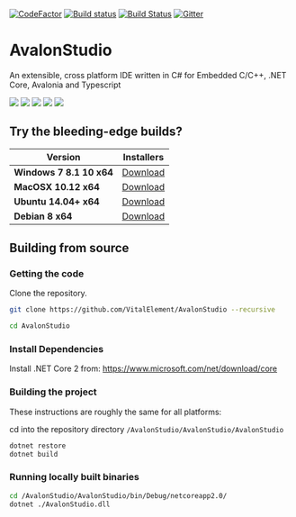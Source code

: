 [![CodeFactor](https://www.codefactor.io/repository/github/vitalelement/avalonstudio/badge)](https://www.codefactor.io/repository/github/vitalelement/avalonstudio)
[![Build status](https://ci.appveyor.com/api/projects/status/l2k85kekoby4tb4j/branch/master?svg=true)](https://ci.appveyor.com/project/danwalmsley/avalonstudio/branch/master)
[![Build Status](https://travis-ci.org/VitalElement/AvalonStudio.svg?branch=master)](https://travis-ci.org/VitalElement/AvalonStudio)
[![Gitter](https://badges.gitter.im/VitalElement/AvalonStudio.svg)](https://gitter.im/VitalElement/AvalonStudio?utm_source=badge&utm_medium=badge&utm_campaign=pr-badge)

# AvalonStudio

An extensible, cross platform IDE written in C# for Embedded C/C++, .NET Core, Avalonia and Typescript

<img src="https://files.gitter.im/VitalElement/AvalonStudio/h5QT/image.png" />
<img src="https://files.gitter.im/VitalElement/AvalonStudio/gEyI/Screenshot-from-2017-10-09-15-43-14.png" />
<img src="https://files.gitter.im/VitalElement/AvalonStudio/gpYQ/Screenshot-from-2017-10-09-15-51-18.png" />
<img src="https://files.gitter.im/VitalElement/AvalonStudio/LUgi/image.png" />
<img src="https://files.gitter.im/VitalElement/AvalonStudio/r3QX/image.png" />

## Try the bleeding-edge builds?

| Version | Installers |
|---------|------------|
|**Windows 7 8.1 10 x64**|[Download](https://ci.appveyor.com/api/projects/danwalmsley/AvalonStudio/artifacts/artifacts/zip/AvalonStudio-win7-x64.zip?branch=master)|
|**MacOSX 10.12 x64**|[Download](https://ci.appveyor.com/api/projects/danwalmsley/AvalonStudio/artifacts/artifacts/zip/AvalonStudio-osx.10.12-x64.zip?branch=master)|
|**Ubuntu 14.04+ x64**|[Download](https://ci.appveyor.com/api/projects/danwalmsley/AvalonStudio/artifacts/artifacts/zip/AvalonStudio-ubuntu.14.04-x64.zip?branch=master)|
|**Debian 8 x64**|[Download](https://ci.appveyor.com/api/projects/danwalmsley/AvalonStudio/artifacts/artifacts/zip/AvalonStudio-debian.8-x64.zip?branch=master)|

## Building from source

### Getting the code

Clone the repository.

```sh
git clone https://github.com/VitalElement/AvalonStudio --recursive

cd AvalonStudio
```

### Install Dependencies

Install .NET Core 2 from: https://www.microsoft.com/net/download/core

### Building the project

These instructions are roughly the same for all platforms:

cd into the repository directory `/AvalonStudio/AvalonStudio/AvalonStudio`

```sh
dotnet restore
dotnet build
```

### Running locally built binaries

```sh
cd /AvalonStudio/AvalonStudio/bin/Debug/netcoreapp2.0/
dotnet ./AvalonStudio.dll
```
